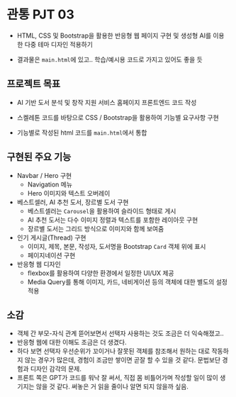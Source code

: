# 관통 PJT 03

- HTML, CSS 및 Bootstrap을 활용한 반응형 웹 페이지  구현 및 생성형 AI를 이용한 다중 테마 디자인 적용하기

- 결과물은 `main.html`에 있고.. 학습/예시용 코드로 가지고 있어도 좋을 듯



## 프로젝트 목표

- AI 기반 도서 분석 및 창작 지원 서비스 홈페이지 프론트엔드 코드 작성
- 스켈레톤 코드를 바탕으로 CSS / Bootstrap을 활용하여 기능별 요구사항 구현

- 기능별로 작성된 html 코드를 `main.html`에서 통합



## 구현된 주요 기능

- Navbar / Hero 구현
  - Navigation 메뉴
  - Hero 이미지와 텍스트 오버레이
- 베스트셀러, AI 추천 도서, 장르별 도서 구현
  - 베스트셀러는 `Carousel`을 활용하여 슬라이드 형태로 게시
  - AI 추천 도서는 다수 이미지 정렬과 텍스트를 포함한 레이아웃 구현
  - 장르별 도서는 그리드 방식으로 이미지와 함께 보여줌
- 인기 게시글(Thread) 구현
  - 이미지, 제목, 본문, 작성자, 도서명을 Bootstrap `Card` 객체 위에 표시
  - 페이지네이션 구현
- 반응형 웹 디자인
  - flexbox를 활용하여 다양한 환경에서 일정한 UI/UX 제공
  - Media Query를 통해 이미지, 카드, 네비게이션 등의 객체에 대한 별도의 설정 적용



## 소감

- 객체 간 부모-자식 관계 뜯어보면서 선택자 사용하는 것도 조금은 더 익숙해졌고..
- 반응형 웹에 대한 이해도 조금은 더 생겼다.
- 하다 보면 선택자 우선순위가 꼬이거나 잘못된 객체를 참조해서 원하는 대로 작동하지 않는 경우가 많은데, 경험이 조금만 쌓이면 곧잘 할 수 있을 것 같다. 문법보단 경험과 디자인 감각의 문제.
- 프론트 쪽은 GPT가 코드를 워낙 잘 써서, 직접 몸 비틀어가며 작성할 일이 많이 생기지는 않을 것 같다. 써놓은 거 읽을 줄이나 알면 되지 않을까 싶음.
